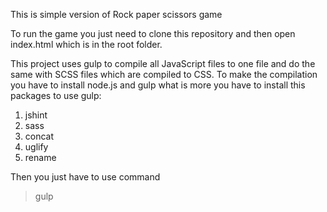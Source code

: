This is simple version of Rock paper scissors game

To run the game you just need to clone this repository and then open index.html which is in the root folder.

This project uses gulp to compile all JavaScript files to one file and do the same with SCSS files which are compiled to CSS.
To make the compilation you have to install node.js and gulp what is more you have to install this packages to use gulp:

1. jshint
2. sass
3. concat
4. uglify
5. rename

Then you just have to use command 
> gulp
